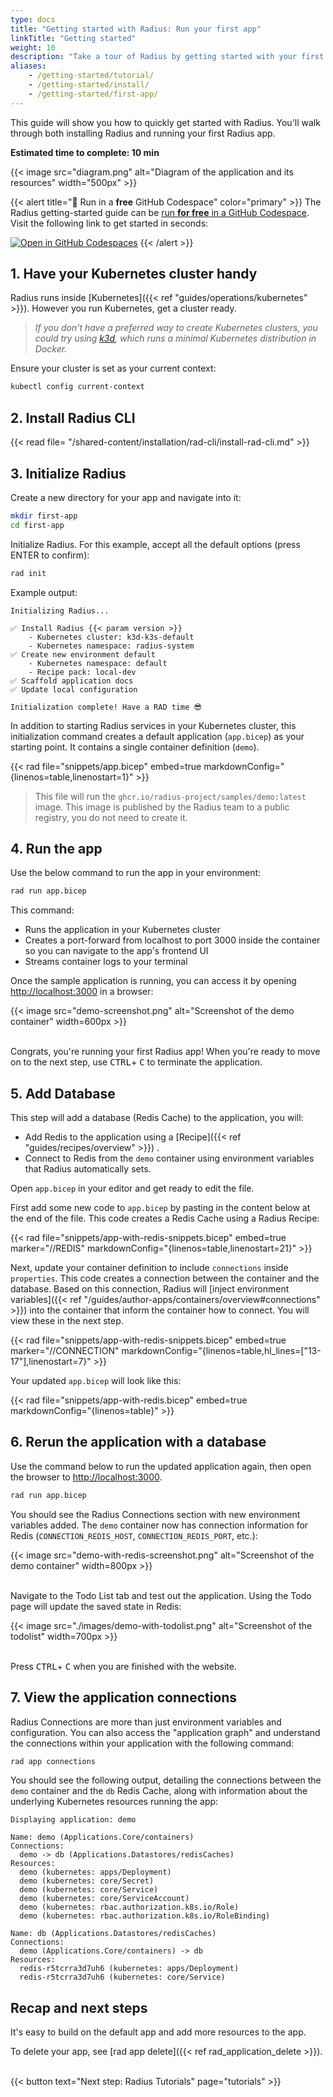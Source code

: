 ```yaml
---
type: docs
title: "Getting started with Radius: Run your first app"
linkTitle: "Getting started"
weight: 10
description: "Take a tour of Radius by getting started with your first app"
aliases:
    - /getting-started/tutorial/
    - /getting-started/install/
    - /getting-started/first-app/
---
```


This guide will show you how to quickly get started with Radius. You'll walk through both installing Radius and running your first Radius app.

**Estimated time to complete: 10 min**

{{< image src="diagram.png" alt="Diagram of the application and its resources" width="500px" >}}

{{< alert title="🚀 Run in a <b>free</b> GitHub Codespace" color="primary" >}}
The Radius getting-started guide can be [run **for free** in a GitHub Codespace](https://github.blog/changelog/2022-11-09-codespaces-for-free-and-pro-accounts/). Visit the following link to get started in seconds:

[![Open in GitHub Codespaces](https://github.com/codespaces/badge.svg)](https://codespaces.new/radius-project/samples)
{{< /alert >}}

## 1. Have your Kubernetes cluster handy

Radius runs inside [Kubernetes]({{< ref "guides/operations/kubernetes" >}}). However you run Kubernetes, get a cluster ready.
> *If you don't have a preferred way to create Kubernetes clusters, you could try using [k3d](https://k3d.io/), which runs a minimal Kubernetes distribution in Docker.*

Ensure your cluster is set as your current context:

```bash
kubectl config current-context
```

## 2. Install Radius CLI

{{< read file= "/shared-content/installation/rad-cli/install-rad-cli.md" >}}

## 3. Initialize Radius

Create a new directory for your app and navigate into it:

```bash
mkdir first-app
cd first-app
```

Initialize Radius. For this example, accept all the default options (press ENTER to confirm):

```bash
rad init
```

Example output:

```
Initializing Radius...

✅ Install Radius {{< param version >}}
    - Kubernetes cluster: k3d-k3s-default
    - Kubernetes namespace: radius-system
✅ Create new environment default
    - Kubernetes namespace: default
    - Recipe pack: local-dev
✅ Scaffold application docs
✅ Update local configuration

Initialization complete! Have a RAD time 😎
```

In addition to starting Radius services in your Kubernetes cluster, this initialization command creates a default application (`app.bicep`) as your starting point. It contains a single container definition (`demo`).

{{< rad file="snippets/app.bicep" embed=true markdownConfig="{linenos=table,linenostart=1}" >}}

> This file will run the `ghcr.io/radius-project/samples/demo:latest` image. This image is published by the Radius team to a public registry, you do not need to create it.

## 4. Run the app

Use the below command to run the app in your environment:

```bash
rad run app.bicep
```

This command:

- Runs the application in your Kubernetes cluster
- Creates a port-forward from localhost to port 3000 inside the container so you can navigate to the app's frontend UI
- Streams container logs to your terminal

Once the sample application is running, you can access it by opening [http://localhost:3000](http://localhost:3000) in a browser:

{{< image src="demo-screenshot.png" alt="Screenshot of the demo container" width=600px >}}
<br /><br />

Congrats, you're running your first Radius app! When you're ready to move on to the next step, use <kbd>CTRL</kbd>+ <kbd>C</kbd> to terminate the application.

## 5. Add Database

This step will add a database (Redis Cache) to the application, you will:

- Add Redis to the application using a [Recipe]({{< ref "guides/recipes/overview" >}}) .
- Connect to Redis from the `demo` container using environment variables that Radius automatically sets.

Open `app.bicep` in your editor and get ready to edit the file.

First add some new code to `app.bicep` by pasting in the content below at the end of the file. This code creates a Redis Cache using a Radius Recipe:

{{< rad file="snippets/app-with-redis-snippets.bicep" embed=true marker="//REDIS" markdownConfig="{linenos=table,linenostart=21}" >}}

Next, update your container definition to include `connections` inside `properties`. This code creates a connection between the container and the database. Based on this connection, Radius will [inject environment variables]({{< ref "/guides/author-apps/containers/overview#connections" >}}) into the container that inform the container how to connect. You will view these in the next step.

{{< rad file="snippets/app-with-redis-snippets.bicep" embed=true marker="//CONNECTION" markdownConfig="{linenos=table,hl_lines=[\"13-17\"],linenostart=7}" >}}

Your updated `app.bicep` will look like this:

{{< rad file="snippets/app-with-redis.bicep" embed=true markdownConfig="{linenos=table}" >}}

## 6. Rerun the application with a database

Use the command below to run the updated application again, then open the browser to [http://localhost:3000](http://localhost:3000).

```sh
rad run app.bicep
```

You should see the Radius Connections section with new environment variables added. The `demo` container now has connection information for Redis (`CONNECTION_REDIS_HOST`, `CONNECTION_REDIS_PORT`, etc.):

{{< image src="demo-with-redis-screenshot.png" alt="Screenshot of the demo container" width=800px >}}
<br /><br />

Navigate to the Todo List tab and test out the application. Using the Todo page will update the saved state in Redis:

{{< image src="./images/demo-with-todolist.png" alt="Screenshot of the todolist" width=700px >}}
<br /><br />

Press <kbd>CTRL</kbd>+ <kbd>C</kbd> when you are finished with the website.

## 7. View the application connections

Radius Connections are more than just environment variables and configuration. You can also access the "application graph" and understand the connections within your application with the following command:

```bash
rad app connections
```

You should see the following output, detailing the connections between the `demo` container and the `db` Redis Cache, along with information about the underlying Kubernetes resources running the app:

```
Displaying application: demo

Name: demo (Applications.Core/containers)
Connections:
  demo -> db (Applications.Datastores/redisCaches)
Resources:
  demo (kubernetes: apps/Deployment)
  demo (kubernetes: core/Secret)
  demo (kubernetes: core/Service)
  demo (kubernetes: core/ServiceAccount)
  demo (kubernetes: rbac.authorization.k8s.io/Role)
  demo (kubernetes: rbac.authorization.k8s.io/RoleBinding)

Name: db (Applications.Datastores/redisCaches)
Connections:
  demo (Applications.Core/containers) -> db
Resources:
  redis-r5tcrra3d7uh6 (kubernetes: apps/Deployment)
  redis-r5tcrra3d7uh6 (kubernetes: core/Service)
```

## Recap and next steps

It's easy to build on the default app and add more resources to the app.

To delete your app, see [rad app delete]({{< ref rad_application_delete >}}).

<br>
{{< button text="Next step: Radius Tutorials" page="tutorials" >}}
